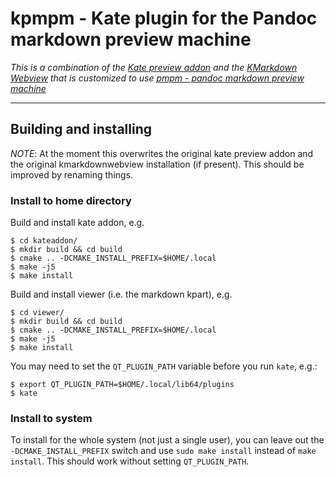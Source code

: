 # kpmpm - Kate plugin for the Pandoc markdown preview machine

_This is a combination of the [Kate preview addon](https://invent.kde.org/utilities/kate/) and the [KMarkdown Webview](https://invent.kde.org/utilities/kmarkdownwebview) that is customized to use [pmpm - pandoc markdown preview machine](https://github.com/sweichwald/pmpm)_

---

## Building and installing

*NOTE*: At the moment this overwrites the original kate preview addon and the original kmarkdownwebview installation (if present). This should be improved by renaming things.

### Install to home directory

Build and install kate addon, e.g.
```
$ cd kateaddon/
$ mkdir build && cd build
$ cmake .. -DCMAKE_INSTALL_PREFIX=$HOME/.local
$ make -j5
$ make install
```

Build and install viewer (i.e. the markdown kpart), e.g.
```
$ cd viewer/
$ mkdir build && cd build
$ cmake .. -DCMAKE_INSTALL_PREFIX=$HOME/.local
$ make -j5
$ make install
```

You may need to set the `QT_PLUGIN_PATH` variable before you run `kate`, e.g.:
```
$ export QT_PLUGIN_PATH=$HOME/.local/lib64/plugins
$ kate
```

### Install to system

To install for the whole system (not just a single user), you can leave out the `-DCMAKE_INSTALL_PREFIX` switch and use `sudo make install` instead of `make install`.
This should work without setting `QT_PLUGIN_PATH`.
